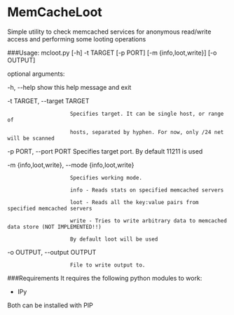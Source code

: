 MemCacheLoot
============

Simple utility to check  memcached services for anonymous read/write access and performing some looting operations

###Usage:
mcloot.py [-h] -t TARGET [-p PORT] [-m {info,loot,write}] [-o OUTPUT]

optional arguments:

  -h, --help            show this help message and exit
  
  -t TARGET, --target TARGET
  
                        Specifies target. It can be single host, or range of
                        
                        hosts, separated by hyphen. For now, only /24 net will be scanned
                        
  -p PORT, --port PORT  Specifies target port. By default 11211 is used
  
  -m {info,loot,write}, --mode {info,loot,write}
  
                        Specifies working mode. 
                        
                        info - Reads stats on specified memcached servers
                        
                        loot - Reads all the key:value pairs from specified memcached servers
                        
                        write - Tries to write arbitrary data to memcached data store (NOT IMPLEMENTED!!)
                        
                        By default loot will be used
                        
                        
  -o OUTPUT, --output OUTPUT
  
                        File to write output to.
                        




###Requirements
It requires the following python modules to work:
- IPy

Both can be installed with PIP
